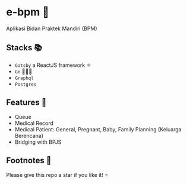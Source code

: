 # e-bpm 🤰

Aplikasi Bidan Praktek Mandiri (BPM)

## Stacks 📚

  - `Gatsby` a ReactJS framework ⚛️
  - `Go` 🚶🏼‍♂️
  - `Graphql`
  - `Postgres`

## Features 🧪

  - Queue
  - Medical Record
  - Medical Patient: General, Pregnant, Baby, Family Planning (Keluarga Berencana)
  - Bridging with BPJS

## Footnotes 🐾

Please give this repo a star if you like it! ⭐️
